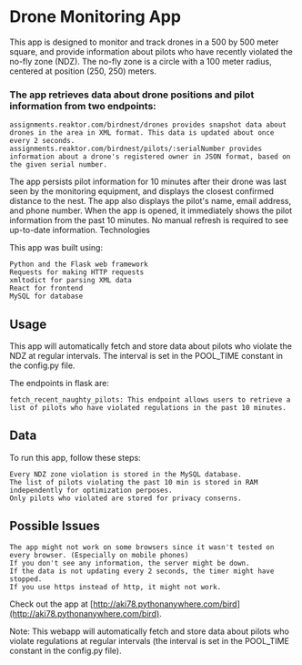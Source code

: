 # Drone Monitoring App

This app is designed to monitor and track drones in a 500 by 500 meter square, and provide information about pilots who have recently violated the no-fly zone (NDZ). The no-fly zone is a circle with a 100 meter radius, centered at position (250, 250) meters.

### The app retrieves data about drone positions and pilot information from two endpoints:

    assignments.reaktor.com/birdnest/drones provides snapshot data about drones in the area in XML format. This data is updated about once every 2 seconds.
    assignments.reaktor.com/birdnest/pilots/:serialNumber provides information about a drone's registered owner in JSON format, based on the given serial number.

The app persists pilot information for 10 minutes after their drone was last seen by the monitoring equipment, and displays the closest confirmed distance to the nest. The app also displays the pilot's name, email address, and phone number. When the app is opened, it immediately shows the pilot information from the past 10 minutes. No manual refresh is required to see up-to-date information.
Technologies

This app was built using:

    Python and the Flask web framework
    Requests for making HTTP requests
    xmltodict for parsing XML data
    React for frontend
    MySQL for database

## Usage


This app will automatically fetch and store data about pilots who violate the NDZ at regular intervals. The interval is set in the POOL_TIME constant in the config.py file.


The endpoints in flask are:

    fetch_recent_naughty_pilots: This endpoint allows users to retrieve a list of pilots who have violated regulations in the past 10 minutes.


## Data

To run this app, follow these steps:

    Every NDZ zone violation is stored in the MySQL database.
    The list of pilots violating the past 10 min is stored in RAM independently for optimization perposes.
    Only pilots who violated are stored for privacy conserns.

## Possible Issues

    The app might not work on some browsers since it wasn't tested on every browser. (Especially on mobile phones)
    If you don't see any information, the server might be down.
    If the data is not updating every 2 seconds, the timer might have stopped.
    If you use https instead of http, it might not work.

Check out the app at [http://aki78.pythonanywhere.com/bird](http://aki78.pythonanywhere.com/bird).

Note: This webapp will automatically fetch and store data about pilots who violate regulations at regular intervals (the interval is set in the POOL_TIME constant in the config.py file).
